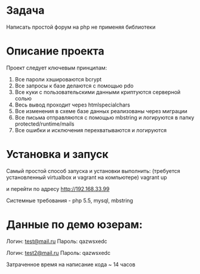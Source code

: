 # Задача
Написать простой форум на php не применяя библиотеки

# Описание проекта
Проект следует ключевым принципам:
1. Все пароли хэшироваются bcrypt
2. Все запросы к базе делаются с помощью pdo 
3. Все куки с пользовательскими данными криптуются серверной солью
4. Весь вывод проходит через htmlspecialchars
5. Все изменения в схеме базе данных реализованы через миграции
6. Все письма отправляются с помощью mbstring и логируются в папку protected/runtime/mails
7. Все ошибки и исключения перехватываются и логируются


# Установка и запуск
Самый простой способ запуска и установки выполнить:
(требуется установленный virtualbox и vagrant на компьютере)
vagrant up

и перейти по адресу http://192.168.33.99

Системные требования - php 5.5, mysql, mbstring

# Данные по демо юзерам:

Логин: test@mail.ru
Пароль: qazwsxedc

Логин: test2@mail.ru
Пароль: qazwsxedc


Затраченное время на написание кода ~ 14 часов